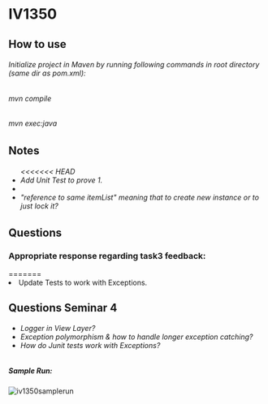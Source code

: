 # IV1350
<h2>How to use</h2>
<h6>Initialize project in Maven by running following commands in root directory (same dir as pom.xml): </h6>
<h6> mvn compile </h6>
<h6> mvn exec:java </h6>
<h2>Notes</h2>
<h6>
  <ul>
<<<<<<< HEAD
    <li> Add Unit Test to prove 1. <li>
    <li>"reference to same itemList" meaning that to create new instance or to just lock it?</li>
  </ul>
</h6>
<h2>Questions</h2>
<h3>Appropriate response regarding task3 feedback:</h3>
=======
    <li>Update Tests to work with Exceptions.</li>
  </ul>
</h6>
<!--
<h6>
  <ul>
    <li> Seminar 3 = build normal process + tests -> Seminar 4 build fail process. <li>
    <li>Display -> Printer + View</li>
    <li> Tests </li>
    <li> Discounts + correct process </li>
    <li>rename SalesHandler to PoS? </li>
    <li>View.updateItemQuantity() same as getItem()</li>
    <li>Discount Handling NOT REQUIRED for SEM3</li>
  </ul>
</h6>
-->
<h2>Questions Seminar 4</h2>
<h6>
  <ul>
    <li>Logger in View Layer?</li>
    <li>Exception polymorphism & how to handle longer exception catching?</li>
    <li>How do Junit tests work with Exceptions?</li>
  </ul>
</h6>
<!-- <h3>Appropriate response regarding task2 feedback:</h3>
>>>>>>> origin/leo
<ul>
  <li>1. DTO must be read only. SaleDTO has reference to the same itemList created by Sale. This violates MVC, since it means the controller can update itemList without going through the Sale Class.</li>
  <h6>
     <li>Solved by placing a lock on itemlist (so that controller cannot use it).</li>
  </h6>
  <li>2. Controller is doing views job by preparing string that is printed by the view. This violates MVC.</li>
  <h6>
    <li>Solved by introducing ItemPackageDTO that contains ItemDTO, quantity, runningTotalCost, runningTotalVAT which contains all information that View Layer needs to print correct statements. </li>
  </h6>
</ul>
-->
<!-- 
<h3>Further Questions:</h3>
-->
<!--
<ul>
  <li></li>
</ul>
-->

<h5>Sample Run:</h5>

![iv1350samplerun](https://github.com/leolangberg/IV1350/assets/152855963/1e1a8c77-fca9-4ad5-b698-d5712a9ee3e6)

